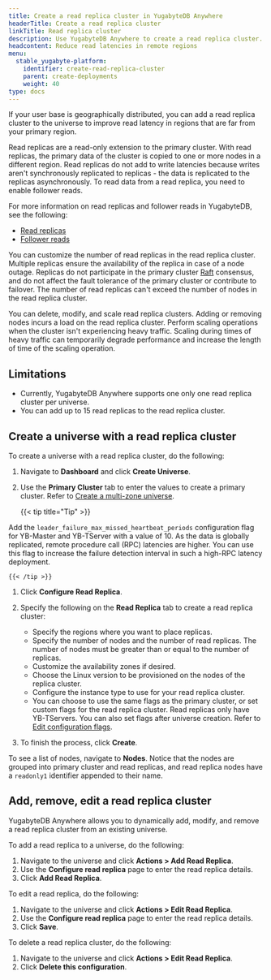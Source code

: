 ```yaml
---
title: Create a read replica cluster in YugabyteDB Anywhere
headerTitle: Create a read replica cluster
linkTitle: Read replica cluster
description: Use YugabyteDB Anywhere to create a read replica cluster.
headcontent: Reduce read latencies in remote regions
menu:
  stable_yugabyte-platform:
    identifier: create-read-replica-cluster
    parent: create-deployments
    weight: 40
type: docs
---
```


If your user base is geographically distributed, you can add a read replica cluster to the universe to improve read latency in regions that are far from your primary region.

Read replicas are a read-only extension to the primary cluster. With read replicas, the primary data of the cluster is copied to one or more nodes in a different region. Read replicas do not add to write latencies because writes aren't synchronously replicated to replicas - the data is replicated to the replicas asynchronously. To read data from a read replica, you need to enable follower reads.

For more information on read replicas and follower reads in YugabyteDB, see the following:

- [Read replicas](../../../architecture/docdb-replication/read-replicas/)
- [Follower reads](../../../explore/going-beyond-sql/follower-reads-ysql/)

You can customize the number of read replicas in the read replica cluster. Multiple replicas ensure the availability of the replica in case of a node outage. Replicas do not participate in the primary cluster [Raft](../../../architecture/docdb-replication/replication/#raft-replication) consensus, and do not affect the fault tolerance of the primary cluster or contribute to failover. The number of read replicas can't exceed the number of nodes in the read replica cluster.

You can delete, modify, and scale read replica clusters. Adding or removing nodes incurs a load on the read replica cluster. Perform scaling operations when the cluster isn't experiencing heavy traffic. Scaling during times of heavy traffic can temporarily degrade performance and increase the length of time of the scaling operation.

## Limitations

- Currently, YugabyteDB Anywhere supports one only one read replica cluster per universe.
- You can add up to 15 read replicas to the read replica cluster.

## Create a universe with a read replica cluster

To create a universe with a read replica cluster, do the following:

1. Navigate to **Dashboard** and click **Create Universe**.
1. Use the **Primary Cluster** tab to enter the values to create a primary cluster. Refer to [Create a multi-zone universe](../create-universe-multi-zone/).

    {{< tip title="Tip" >}}

Add the `leader_failure_max_missed_heartbeat_periods` configuration flag for YB-Master and YB-TServer with a value of 10. As the data is globally replicated, remote procedure call (RPC) latencies are higher. You can use this flag to increase the failure detection interval in such a high-RPC latency deployment.

    {{< /tip >}}

1. Click **Configure Read Replica**.
1. Specify the following on the **Read Replica** tab to create a read replica cluster:

    - Specify the regions where you want to place replicas.
    - Specify the number of nodes and the number of read replicas. The number of nodes must be greater than or equal to the number of replicas.
    - Customize the availability zones if desired.
    - Choose the Linux version to be provisioned on the nodes of the replica cluster.
    - Configure the instance type to use for your read replica cluster.
    - You can choose to use the same flags as the primary cluster, or set custom flags for the read replica cluster. Read replicas only have YB-TServers. You can also set flags after universe creation. Refer to [Edit configuration flags](../../manage-deployments/edit-config-flags/).

1. To finish the process, click **Create**.

To see a list of nodes, navigate to **Nodes**. Notice that the nodes are grouped into primary cluster and read replicas, and read replica nodes have a `readonly1` identifier appended to their name.

## Add, remove, edit a read replica cluster

YugabyteDB Anywhere allows you to dynamically add, modify, and remove a read replica cluster from an existing universe.

To add a read replica to a universe, do the following:

1. Navigate to the universe and click **Actions > Add Read Replica**.
1. Use the **Configure read replica** page to enter the read replica details.
1. Click **Add Read Replica**.

To edit a read replica, do the following:

1. Navigate to the universe and click **Actions > Edit Read Replica**.
1. Use the **Configure read replica** page to enter the read replica details.
1. Click **Save**.

To delete a read replica cluster, do the following:

1. Navigate to the universe and click **Actions > Edit Read Replica**.
1. Click **Delete this configuration**.
